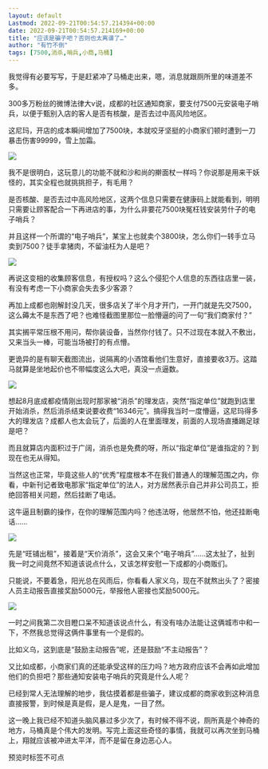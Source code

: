 ```yaml
---
layout: default
Lastmod: 2022-09-21T00:54:57.214394+00:00
date: 2022-09-21T00:54:57.214169+00:00
title: "应该是骗子吧？否则也太离谱了…"
author: "有竹不倒"
tags: [7500,消杀,哨兵,小商,马桶]
---
```


我觉得有必要写写，于是赶紧冲了马桶走出来，嗯，消息就跟厕所里的味道差不多。  

300多万粉丝的微博法律大v说，成都的社区通知商家，要支付7500元安装电子哨兵，以便于甄别入店的客人是否有核酸，是否去过中高风险地区。  

这尼玛，开店的成本瞬间增加了7500块，本就咬牙坚挺的小商家们顿时遭到一刀暴击伤害99999，雪上加霜。

![](https://images.weserv.nl/?url=https%3A//mmbiz.qpic.cn/mmbiz_png/txC73sicDDx7Ip1HavPoZ9uSdIKRzvNzQTOAv9YHB1RbiaTC61SnywTgTFdw1SOiaa7eXhylfPMs987rQvOMiawUAQ/640%3Fwx_fmt%3Dpng)

  

我不是很明白，这玩意儿的功能不就和沙和尚的擀面杖一样吗？你说那是用来干妖怪的，其实全程也就挑挑担子，有毛用？

是否核酸、是否去过中高风险地区，这两个信息只需要在健康码上就能看到，明明只需要让顾客配合一下再进店的事，为什么非要花7500块冤枉钱安装劳什子的电子哨兵？

并且这样一个所谓的“电子哨兵”，某宝上也就卖个3800块，怎么你们一转手立马卖到7500？徒手拿猪肉，不留油枉为人是吧？

![](https://images.weserv.nl/?url=https%3A//mmbiz.qpic.cn/mmbiz_jpg/txC73sicDDx7Ip1HavPoZ9uSdIKRzvNzQF0VP2ic9omA8YCddHQvXp3vxSSN6KQicr48H6nXuUL1PLjvEbbkmcxfQ/640%3Fwx_fmt%3Djpeg)

再说这变相的收集顾客信息，有授权吗？这么个侵犯个人信息的东西往店里一装，有没有考虑一下小商家会失去多少客源？

再加上成都也刚解封没几天，很多店关了半个月才开门，一开门就是先交7500，这么薅太不是东西了吧？也难怪截图里那位一脸懵逼的问了一句“我们商家付？”

其实搁平常压根不用问，帮你装设备，当然你付钱了。只不过现在本就入不敷出，又来当头一棒，可能当场被打的有点懵。

更诡异的是有聊天截图流出，说隔离的小酒馆看他们生意好，直接要收3万。这踏马就算是坐地起价也不带幅度这么大吧，真没一点逼数。

![](https://images.weserv.nl/?url=https%3A//mmbiz.qpic.cn/mmbiz_jpg/txC73sicDDx7Ip1HavPoZ9uSdIKRzvNzQNPGibibZU3J1q3CO1TU3fY12xsMrLh18Is16qYDiaueUt7V6OHiaSpI19A/640%3Fwx_fmt%3Djpeg)

想起8月底成都疫情刚出现时那家被“消杀”的理发店，突然“指定单位”就跑到店里开始消杀，然后消杀结束说要收费“16346元”。搞得我当时一度懵逼，这尼玛得多大的理发店？成都人也太会玩了，后面的人在里面理发，前面的人现场直播踢足球是吧？  

而且就算店内面积过于广阔，消杀也是免费的呀，所以“指定单位”是谁指定的？到现在也无从得知。

当然这也正常，毕竟这些人的“优秀”程度根本不在我们普通人的理解范围之内，你看，中新刊记者致电那家“指定单位”的法人，对方居然表示自己并非公司员工，拒绝回答相关问题，然后挂断了电话。

这牛逼且制霸的操作，在你的理解范围内吗？他违法呀，他居然不怕，他还挂断电话……

![](https://images.weserv.nl/?url=https%3A//mmbiz.qpic.cn/mmbiz_png/mSNGAECFQsV12zp0rBdyTHAjwRIhib6WlhJRG6iaibd3mo3szCnaIqTF21WxjtsGeS6Q61uOhJu5lUF7NQ0nnXJ2Q/640%3Fwx_fmt%3Dpng%26wxfrom%3D5%26wx_lazy%3D1%26wx_co%3D1)

先是“旺铺出租”，接着是“天价消杀”，这会又来个“电子哨兵”……这太扯了，扯到我一时之间竟然不知道该说点什么，又该怎样安慰一下成都的小商贩们。

只能说，不要着急，阳光总在风雨后，你看看人家义乌，现在不就熬出头了？密接人员主动报告直接奖励5000元，举报他人密接也奖励5000元。

![](https://images.weserv.nl/?url=https%3A//mmbiz.qpic.cn/mmbiz_png/txC73sicDDx7Ip1HavPoZ9uSdIKRzvNzQ8zNB97ukojaboYGqlPuSK4Nm4ts9aNt4Iofxkp4GQUkPQkicjmFia2hg/640%3Fwx_fmt%3Dpng)

  

一时之间我第二次目瞪口呆不知道该说点什么，有没有啥办法能让这俩城市中和一下，不然我总觉得这俩件事里有一个是假的。  

比如义乌，这到底是“鼓励主动报告”呢，还是鼓励“不主动报告”？

又比如成都，小商家们真的还能承受这样的压力吗？地方政府应该不会再如此增加他们的负担吧？那些通知安装电子哨兵的究竟是什么人呢？  

已经到常人无法理解的地步，我估摸着都是些骗子，建议成都的商家收到这种消息直接报警，到时候是真是假，是人是鬼，一目了然。  

这一晚上我已经不知道头脑风暴过多少次了，有时候不得不说，厕所真是个神奇的地方，马桶真是个伟大的发明。写完上面这些奇怪的事情，我就可以再次坐到马桶上，翔就应该被冲进太平洋，而不是留在身边恶心人。  

预览时标签不可点

